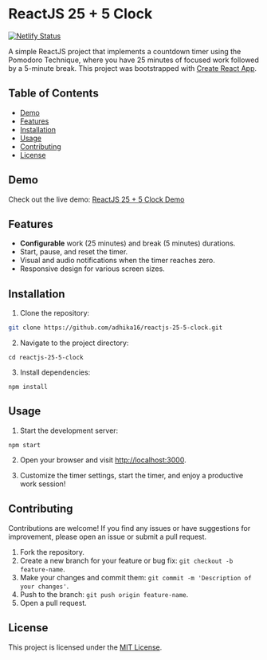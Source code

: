 # ReactJS 25 + 5 Clock

[![Netlify Status](https://api.netlify.com/api/v1/badges/f7c30906-d0e1-46b1-a722-8e42318feeed/deploy-status)](https://app.netlify.com/sites/pomodoro-clock-adhika16/deploys)

A simple ReactJS project that implements a countdown timer using the Pomodoro Technique, where you have 25 minutes of focused work followed by a 5-minute break. This project was bootstrapped with [Create React App](https://github.com/facebook/create-react-app).

## Table of Contents

- [Demo](#demo)
- [Features](#features)
- [Installation](#installation)
- [Usage](#usage)
- [Contributing](#contributing)
- [License](#license)

## Demo

Check out the live demo: [ReactJS 25 + 5 Clock Demo](https://pomodoro-clock-adhika16.netlify.app/)

## Features

- **Configurable** work (25 minutes) and break (5 minutes) durations.
- Start, pause, and reset the timer.
- Visual and audio notifications when the timer reaches zero.
- Responsive design for various screen sizes.

## Installation

1. Clone the repository:
```bash
git clone https://github.com/adhika16/reactjs-25-5-clock.git
```

2. Navigate to the project directory:
```
cd reactjs-25-5-clock
```

3. Install dependencies:
```
npm install
```

## Usage

1. Start the development server:
```
npm start
```

2. Open your browser and visit [http://localhost:3000](http://localhost:3000).

3. Customize the timer settings, start the timer, and enjoy a productive work session!

## Contributing

Contributions are welcome! If you find any issues or have suggestions for improvement, please open an issue or submit a pull request.

1. Fork the repository.
2. Create a new branch for your feature or bug fix: `git checkout -b feature-name`.
3. Make your changes and commit them: `git commit -m 'Description of your changes'`.
4. Push to the branch: `git push origin feature-name`.
5. Open a pull request.

## License
This project is licensed under the [MIT License](/LICENSE).
